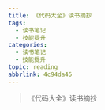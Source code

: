 ```yaml
---
title: 《代码大全》读书摘抄
tags:
  - 读书笔记
  - 技能提升
categories:
  - 读书笔记
  - 技能提升
topic: reading
abbrlink: 4c94da46
---
```


> 《代码大全》读书摘抄

<!-- more -->

